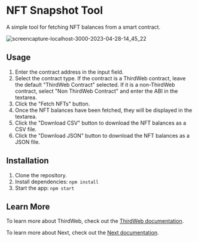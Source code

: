 # NFT Snapshot Tool

A simple tool for fetching NFT balances from a smart contract.

![screencapture-localhost-3000-2023-04-28-14_45_22](https://user-images.githubusercontent.com/106103625/235228591-d1fc15ba-0a33-4241-9ebc-8223399d477c.png)

## Usage

1. Enter the contract address in the input field.
2. Select the contract type. If the contract is a ThirdWeb contract, leave the default "ThirdWeb Contract" selected. If it is a non-ThirdWeb contract, select "Non ThirdWeb Contract" and enter the ABI in the textarea.
3. Click the "Fetch NFTs" button.
4. Once the NFT balances have been fetched, they will be displayed in the textarea.
5. Click the "Download CSV" button to download the NFT balances as a CSV file.
6. Click the "Download JSON" button to download the NFT balances as a JSON file.

## Installation

1. Clone the repository.
2. Install dependencies: `npm install`
3. Start the app: `npm start`

## Learn More

To learn more about ThirdWeb, check out the [ThirdWeb documentation](https://portal.thirdweb.com/).

To learn more about Next, check out the [Next documentation](https://nextjs.org/).



